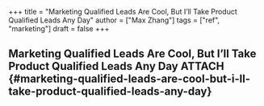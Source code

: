 +++
title = "Marketing Qualified Leads Are Cool, But I’ll Take Product Qualified Leads Any Day"
author = ["Max Zhang"]
tags = ["ref", "marketing"]
draft = false
+++

## Marketing Qualified Leads Are Cool, But I’ll Take Product Qualified Leads Any Day <span class="tag"><span class="ATTACH">ATTACH</span></span> {#marketing-qualified-leads-are-cool-but-i-ll-take-product-qualified-leads-any-day}
